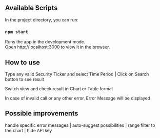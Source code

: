 ## Available Scripts

In the project directory, you can run:

### `npm start`

Runs the app in the development mode.\
Open [http://localhost:3000](http://localhost:3000) to view it in the browser.

## How to use

Type any valid Security Ticker and select Time Period | Click on Search button to see result

Switch view and check result in Chart or Table format

In case of invalid call or any other error, Error Message will be displayed

## Possible improvements

handle specific error messages | auto-suggest possibilities | range filter to the chart | hide API key
